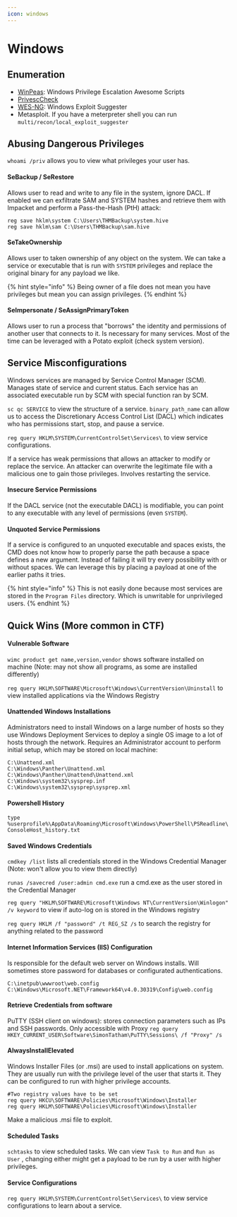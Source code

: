 ```yaml
---
icon: windows
---
```


# Windows

## Enumeration

* [WinPeas](https://github.com/peass-ng/PEASS-ng): Windows Privilege Escalation Awesome Scripts
* [PrivescCheck](https://github.com/itm4n/PrivescCheck)
* [WES-NG](https://github.com/bitsadmin/wesng): Windows Exploit Suggester
* Metasploit. If you have a meterpreter shell you can run `multi/recon/local_exploit_suggester`&#x20;

## Abusing Dangerous Privileges

`whoami /priv` allows you to view what privileges your user has.

#### SeBackup / SeRestore

Allows user to read and write to any file in the system, ignore DACL. If enabled we can exfiltrate SAM and SYSTEM hashes and retrieve them with Impacket and perform a Pass-the-Hash (PtH) attack:

```
reg save hklm\system C:\Users\THMBackup\system.hive
reg save hklm\sam C:\Users\THMBackup\sam.hive
```

#### SeTakeOwnership

Allows user to taken ownership of any object on the system. We can take a service or executable that is run with `SYSTEM` privileges and replace the original binary for any payload we like.

{% hint style="info" %}
Being owner of a file does not mean you have privileges but mean you can assign privileges.
{% endhint %}

#### SeImpersonate / SeAssignPrimaryToken

Allows user to run a process that "borrows" the identity and permissions of another user that connects to it. Is necessary for many services. Most of the time can be leveraged with a Potato exploit (check system version).

## Service Misconfigurations

Windows services are managed by Service Control Manager (SCM). Manages state of service and current status. Each service has an associated executable run by SCM with special function ran by SCM.

`sc qc SERVICE` to view the structure of a service. `binary_path_name` can allow us to access the Discretionary Access Control List (DACL) which indicates who has permissions start, stop, and pause a service.

`reg query HKLM\SYSTEM\CurrentControlSet\Services\` to view service configurations.

If a service has weak permissions that allows an attacker to modify or replace the service. An attacker can overwrite the legitimate file with a malicious one to gain those privileges. Involves restarting the service.

#### Insecure Service Permissions

If the DACL service (not the executable DACL) is modifiable, you can point to any executable with any level of permissions (even `SYSTEM`).

#### Unquoted Service Permissions

If a service is configured to an unquoted executable and spaces exists, the CMD does not know how to properly parse the path because a space defines a new argument. Instead of failing it will try every possibility with or without spaces. We can leverage this by placing a payload at one of the earlier paths it tries.

{% hint style="info" %}
This is not easily done because most services are stored in the `Program Files` directory. Which is unwritable for unprivileged users.
{% endhint %}

## Quick Wins (More common in CTF)

#### Vulnerable Software

`wimc product get name,version,vendor` shows software installed on machine (Note: may not show all programs, as some are installed differently)

`reg query HKLM\SOFTWARE\Microsoft\Windows\CurrentVersion\Uninstall` to view installed applications via the Windows Registry

#### Unattended Windows Installations

Administrators need to install Windows on a large number of hosts so they use Windows Deployment Services to deploy a single OS image to a lot of hosts through the network. Requires an Administrator account to perform initial setup, which may be stored on local machine:

```
C:\Unattend.xml
C:\Windows\Panther\Unattend.xml
C:\Windows\Panther\Unattend\Unattend.xml
C:\Windows\system32\sysprep.inf
C:\Windows\system32\sysprep\sysprep.xml
```

#### Powershell History

`type %userprofile%\AppData\Roaming\Microsoft\Windows\PowerShell\PSReadline\ConsoleHost_history.txt`&#x20;

#### Saved Windows Credentials

`cmdkey /list` lists all credentials stored in the Windows Credential Manager (Note: won't allow you to view them directly)

`runas /savecred /user:admin cmd.exe` run a cmd.exe as the user stored in the Credential Manager

`reg query "HKLM\SOFTWARE\Microsoft\Windows NT\CurrentVersion\Winlogon" /v keyword` to view if auto-log on is stored in the Windows registry

`reg query HKLM /f "password" /t REG_SZ /s` to search the registry for anything related to the password

#### Internet Information Services (IIS) Configuration

Is responsible for the default web server on Windows installs. Will sometimes store password for databases or configurated authentications.

```
C:\inetpub\wwwroot\web.config
C:\Windows\Microsoft.NET\Framework64\v4.0.30319\Config\web.config
```

#### Retrieve Credentials from software

PuTTY (SSH client on windows): stores connection parameters such as IPs and SSH passwords. Only accessible with Proxy  `reg query HKEY_CURRENT_USER\Software\SimonTatham\PuTTY\Sessions\ /f "Proxy" /s`

#### AlwaysInstallElevated

Windows Installer Files (or .msi) are used to install applications on system. They are usually run with the privilege level of the user that starts it. They can be configured to run with higher privilege accounts.

```
#Two registry values have to be set
reg query HKCU\SOFTWARE\Policies\Microsoft\Windows\Installer
reg query HKLM\SOFTWARE\Policies\Microsoft\Windows\Installer
```

Make a malicious .msi file to exploit.

#### Scheduled Tasks

`schtasks` to view scheduled tasks. We can view `Task to Run` and `Run as User` , changing either might get a payload to be run by a user with higher privileges.

#### Service Configurations

`reg query HKLM\SYSTEM\CurrentControlSet\Services\` to view service configurations to learn about a service.&#x20;

